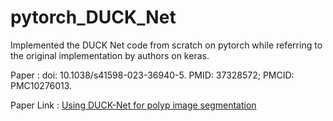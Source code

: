 # pytorch_DUCK_Net

Implemented the DUCK Net code from scratch on pytorch while referring to the original implementation by authors on keras.

Paper : doi: 10.1038/s41598-023-36940-5. PMID: 37328572; PMCID: PMC10276013.

Paper Link : <a href ='https://www.ncbi.nlm.nih.gov/pmc/articles/PMC10276013/' >Using DUCK-Net for polyp image segmentation</a>
